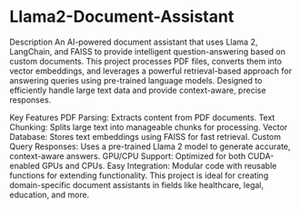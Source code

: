 # Llama2-Document-Assistant
Description
An AI-powered document assistant that uses Llama 2, LangChain, and FAISS to provide intelligent question-answering based on custom documents. This project processes PDF files, converts them into vector embeddings, and leverages a powerful retrieval-based approach for answering queries using pre-trained language models. Designed to efficiently handle large text data and provide context-aware, precise responses.

Key Features
PDF Parsing: Extracts content from PDF documents.
Text Chunking: Splits large text into manageable chunks for processing.
Vector Database: Stores text embeddings using FAISS for fast retrieval.
Custom Query Responses: Uses a pre-trained Llama 2 model to generate accurate, context-aware answers.
GPU/CPU Support: Optimized for both CUDA-enabled GPUs and CPUs.
Easy Integration: Modular code with reusable functions for extending functionality.
This project is ideal for creating domain-specific document assistants in fields like healthcare, legal, education, and more.


